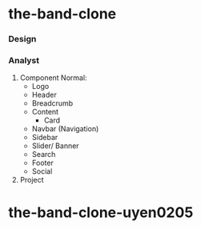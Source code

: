 # the-band-clone

### Design

### Analyst

1. Component
   Normal:
   - Logo
   - Header
   - Breadcrumb
   - Content
     - Card
   - Navbar (Navigation)
   - Sidebar
   - Slider/ Banner
   - Search
   - Footer
   - Social
2. Project
# the-band-clone-uyen0205

